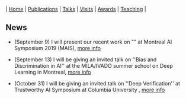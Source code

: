 | [Home](index.md) | [Publications](publications.md) | [Talks](talks.md) | [Visits](visits.md) | [Awards](awards.md) | [Teaching](teaching.md) |

## News

- (September 9) I will present our recent work on "" at Montreal AI Symposium 2019 (MAIS), [more info](http://montrealaisymposium.com/)

- (September 13) I will be giving an invited talk on ''Bias and Discrimination in AI'' at the MILA/IVADO summer school on Deep Learning in Montreal, [more info](https://ivado.ca/en/trainings/schools/deep-learning-school-4th-and-5th-edition/)

- (October 31) I will be giving an invited talk on ''Deep Verification'' at Trustworthy AI Symposium at Columbia University , [more info](https://datascience.columbia.edu/trustworthy-ai-symposium)
